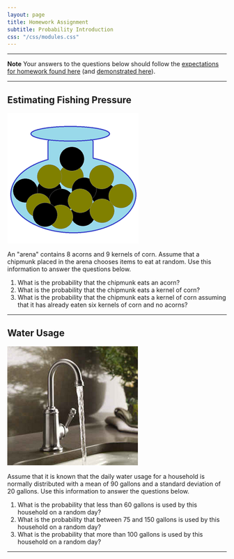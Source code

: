 ```yaml
---
layout: page
title: Homework Assignment
subtitle: Probability Introduction
css: "/css/modules.css"
---
```


----

<div class="alert alert-warning">
  <strong>Note</strong> Your answers to the questions below should follow the <a href="../../resources/hwformat" target="_blank">expectations for homework found here</a> (and <a href="../../resources/FAQ/FAQs/HWFormat_Example.pdf" target="_blank">demonstrated here</a>).
</div>

----

## Estimating Fishing Pressure
<img src="../zimgs/urn.png" alt="Urn" class="img-right">

An "arena" contains 8 acorns and 9 kernels of corn. Assume that a chipmunk placed in the arena chooses items to eat at random. Use this information to answer the questions below.

1. What is the probability that the chipmunk eats an acorn?
1. What is the probability that the chipmunk eats a kernel of corn?
1. What is the probability that the chipmunk eats a kernel of corn assuming that it has already eaten six kernels of corn and no acorns?

----

## Water Usage
<img src="../zimgs/faucet-water-usage.png" alt="Faucet" class="img-right">

Assume that it is known that the daily water usage for a household is normally distributed with a mean of 90 gallons and a standard deviation of 20 gallons. Use this information to answer the questions below.

1. What is the probability that less than 60 gallons is used by this household on a random day?
1. What is the probability that between 75 and 150 gallons is used by this household on a random day?
1. What is the probability that more than 100 gallons is used by this household on a random day?
----
